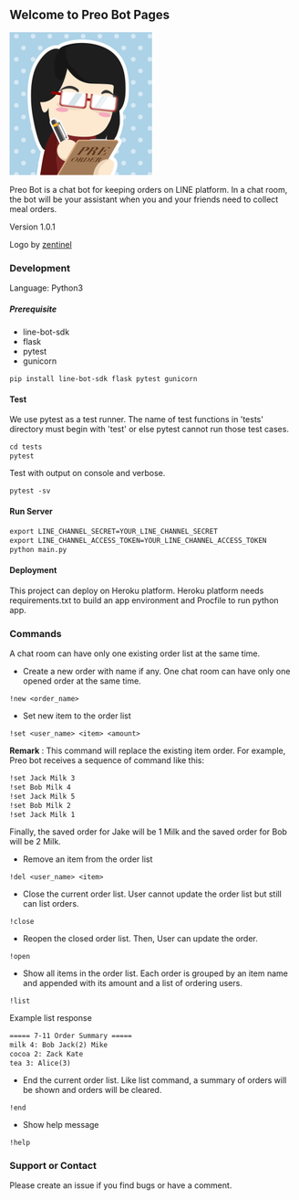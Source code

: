 ## Welcome to Preo Bot Pages

![Preo Bot Logo](/img/preo-bot.png)

Preo Bot is a chat bot for keeping orders on LINE platform. In a chat room, the bot will be your assistant when you and your friends need to collect meal orders.

Version 1.0.1

Logo by [zentinel](https://www.behance.net/zentinel)

### Development

Language: Python3

##### Prerequisite

- line-bot-sdk
- flask
- pytest
- gunicorn

```
pip install line-bot-sdk flask pytest gunicorn
```

#### Test

We use pytest as a test runner.
The name of test functions in 'tests' directory must begin with 'test' or else pytest cannot run those test cases.

```
cd tests
pytest
```

Test with output on console and verbose.

```
pytest -sv
```


#### Run Server

```
export LINE_CHANNEL_SECRET=YOUR_LINE_CHANNEL_SECRET
export LINE_CHANNEL_ACCESS_TOKEN=YOUR_LINE_CHANNEL_ACCESS_TOKEN
python main.py
```

#### Deployment

This project can deploy on Heroku platform.
Heroku platform needs requirements.txt to build an app environment and Procfile to run python app.

### Commands

A chat room can have only one existing order list at the same time.

- Create a new order with name if any. One chat room can have only one opened order at the same time.

```
!new <order_name>
```

- Set new item to the order list

```
!set <user_name> <item> <amount>
```

**Remark** : This command will replace the existing item order.
For example, Preo bot receives a sequence of command like this:

```
!set Jack Milk 3
!set Bob Milk 4
!set Jack Milk 5
!set Bob Milk 2
!set Jack Milk 1
```
Finally, the saved order for Jake will be 1 Milk and the saved order for Bob will be 2 Milk.

- Remove an item from the order list

```
!del <user_name> <item>
```

- Close the current order list. User cannot update the order list but still can list orders.

```
!close
```

- Reopen the closed order list. Then, User can update the order.

```
!open
```

- Show all items in the order list. Each order is grouped by an item name and appended with its amount and a list of ordering users.

```
!list
```

Example list response

```
===== 7-11 Order Summary =====
milk 4: Bob Jack(2) Mike
cocoa 2: Zack Kate
tea 3: Alice(3)
```

- End the current order list. Like list command, a summary of orders will be shown and orders will be cleared.

```
!end
```

- Show help message


```
!help
```

### Support or Contact

Please create an issue if you find bugs or have a comment.
